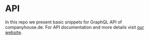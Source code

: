 # API
In this repo we present basic snippets for GraphQL API of companyhouse.de.
For API documentation and more details visit <a href=https://www.companyhouse.de/api target="_blank">our website</a>.

